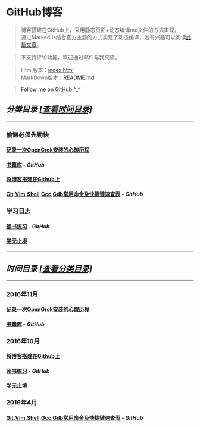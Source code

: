 # GitHub博客
> 博客搭建在GitHub上，采用静态页面+动态编译md文件的方式实现。<br/>
> 通过MarkedJs结合官方主题的方式实现了动态编译，若有兴趣可以阅读[此篇文章](http://kevins.pro/blog/my_blog_come_to_github/)。

> 不支持评论功能，欢迎通过邮件与我交流。

> Html版本：[index.html](http://kevins.pro)<br/>
> MarkDown版本：[README.md](http://github.com/KevinsBobo/KevinsBobo.github.io/blob/master/README.md)

> [Follow me on GitHub ^_^](http://github.com/KevinsBobo/)

<span id="分类目录-查看时间目录"></span>
## *分类目录* [*\[查看时间目录\]*](#时间目录-查看分类目录)
---
### 偷懒必须先勤快
#### [记录一次OpenGrok安装的心酸历程](http://kevins.pro/blog/recording_opengrok_install/)
#### [书籍库](http://github.com/KevinsBobo/books/) - *GitHub*
#### [将博客搭建在Github上](http://kevins.pro/blog/my_blog_come_to_github/)
#### [Git,Vim,Shell,Gcc,Gdb常用命令及快捷键速查表](http://github.com/KevinsBobo/cheat-sheet/) - *GitHub*
### 学习日志
#### [读书练习](http://github.com/KevinsBobo/book_code/) - *GitHub*
#### [学无止境](http://kevins.pro/blog/learning_log/)
---
<span id="时间目录-查看分类目录"></span>
## *时间目录* [*\[查看分类目录\]*](#分类目录-查看时间目录)
---
### 2016年11月
#### [记录一次OpenGrok安装的心酸历程](http://kevins.pro/blog/recording_opengrok_install/)
#### [书籍库](http://github.com/KevinsBobo/books/) - *GitHub*
### 2016年10月
#### [将博客搭建在Github上](http://kevins.pro/blog/my_blog_come_to_github/)
#### [读书练习](http://github.com/KevinsBobo/book_code/) - *GitHub*
#### [学无止境](http://kevins.pro/blog/learning_log/)
### 2016年4月
#### [Git,Vim,Shell,Gcc,Gdb常用命令及快捷键速查表](http://github.com/KevinsBobo/cheat-sheet/) - *GitHub*
